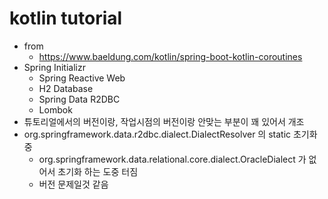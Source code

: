 # kotlin tutorial
* from
    * https://www.baeldung.com/kotlin/spring-boot-kotlin-coroutines
* Spring Initializr
    * Spring Reactive Web
    * H2 Database
    * Spring Data R2DBC
    * Lombok
* 튜토리얼에서의 버전이랑, 작업시점의 버전이랑 안맞는 부분이 꽤 있어서 개조
* org.springframework.data.r2dbc.dialect.DialectResolver 의 static 초기화 중
  * org.springframework.data.relational.core.dialect.OracleDialect 가 없어서 초기화 하는 도중 터짐
  * 버전 문제일것 같음
  